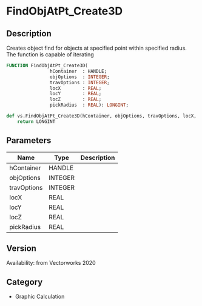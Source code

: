 # FindObjAtPt_Create3D

## Description
Creates object find for objects at specified point within specified radius. The function is capable of iterating

```pascal
FUNCTION FindObjAtPt_Create3D(
				hContainer  : HANDLE;
				objOptions  : INTEGER;
				travOptions : INTEGER;
				locX        : REAL;
				locY        : REAL;
				locZ        : REAL;
				pickRadius  : REAL): LONGINT;
```

```python
def vs.FindObjAtPt_Create3D(hContainer, objOptions, travOptions, locX, locY, locZ, pickRadius):
    return LONGINT
```

## Parameters
|Name|Type|Description|
|---|---|---|
|hContainer|HANDLE|   |
|objOptions|INTEGER|   |
|travOptions|INTEGER|   |
|locX|REAL|   |
|locY|REAL|   |
|locZ|REAL|   |
|pickRadius|REAL|   |

## Version
Availability: from Vectorworks 2020

## Category
* Graphic Calculation

